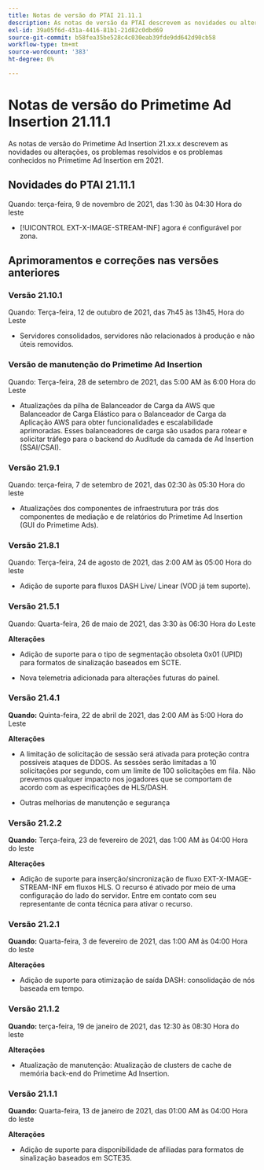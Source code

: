 ```yaml
---
title: Notas de versão do PTAI 21.11.1
description: As notas de versão da PTAI descrevem as novidades ou alterações, os problemas resolvidos e conhecidos no Primetime Ad Insertion no ano de 2021.
exl-id: 39a05f6d-431a-4416-81b1-21d82c0dbd69
source-git-commit: b58fea35be528c4c030eab39fde9dd642d90cb58
workflow-type: tm+mt
source-wordcount: '383'
ht-degree: 0%

---
```


# Notas de versão do Primetime Ad Insertion 21.11.1

As notas de versão do Primetime Ad Insertion 21.xx.x descrevem as novidades ou alterações, os problemas resolvidos e os problemas conhecidos no Primetime Ad Insertion em 2021.

## Novidades do PTAI 21.11.1

Quando: terça-feira, 9 de novembro de 2021, das 1:30 às 04:30 Hora do leste

* [!UICONTROL EXT-X-IMAGE-STREAM-INF] agora é configurável por zona.

## Aprimoramentos e correções nas versões anteriores

### Versão 21.10.1

Quando: Terça-feira, 12 de outubro de 2021, das 7h45 às 13h45, Hora do Leste

* Servidores consolidados, servidores não relacionados à produção e não úteis removidos.

### Versão de manutenção do Primetime Ad Insertion

Quando: Terça-feira, 28 de setembro de 2021, das 5:00 AM às 6:00 Hora do Leste

* Atualizações da pilha de Balanceador de Carga da AWS que  Balanceador de Carga Elástico para o Balanceador de Carga da Aplicação AWS para obter funcionalidades e escalabilidade aprimoradas. Esses balanceadores de carga são usados para rotear e solicitar tráfego para o backend do Auditude da camada de Ad Insertion (SSAI/CSAI).

### Versão 21.9.1

Quando: terça-feira, 7 de setembro de 2021, das 02:30 às 05:30 Hora do leste

* Atualizações dos componentes de infraestrutura por trás dos componentes de mediação e de relatórios do Primetime Ad Insertion (GUI do Primetime Ads).

### Versão 21.8.1

Quando: Terça-feira, 24 de agosto de 2021, das 2:00 AM às 05:00 Hora do leste

* Adição de suporte para fluxos DASH Live/ Linear (VOD já tem suporte).

### Versão 21.5.1

Quando: Quarta-feira, 26 de maio de 2021, das 3:30 às 06:30 Hora do Leste

**Alterações**

* Adição de suporte para o tipo de segmentação obsoleta 0x01 (UPID) para formatos de sinalização baseados em SCTE.

* Nova telemetria adicionada para alterações futuras do painel.

### Versão 21.4.1

**Quando:** Quinta-feira, 22 de abril de 2021, das 2:00 AM às 5:00 Hora do Leste

**Alterações**

* A limitação de solicitação de sessão será ativada para proteção contra possíveis ataques de DDOS. As sessões serão limitadas a 10 solicitações por segundo, com um limite de 100 solicitações em fila. Não prevemos qualquer impacto nos jogadores que se comportam de acordo com as especificações de HLS/DASH.

* Outras melhorias de manutenção e segurança

### Versão 21.2.2

**Quando:** Terça-feira, 23 de fevereiro de 2021, das 1:00 AM às 04:00 Hora do leste

**Alterações**

* Adição de suporte para inserção/sincronização de fluxo EXT-X-IMAGE-STREAM-INF em fluxos HLS. O recurso é ativado por meio de uma configuração do lado do servidor. Entre em contato com seu representante de conta técnica para ativar o recurso.

### Versão 21.2.1

**Quando:** Quarta-feira, 3 de fevereiro de 2021, das 1:00 AM às 04:00 Hora do leste

**Alterações**

* Adição de suporte para otimização de saída DASH: consolidação de nós baseada em tempo.

### Versão 21.1.2

**Quando:** terça-feira, 19 de janeiro de 2021, das 12:30 às 08:30 Hora do leste

**Alterações**

* Atualização de manutenção: Atualização de clusters de cache de memória back-end do Primetime Ad Insertion.

### Versão 21.1.1

**Quando:** Quarta-feira, 13 de janeiro de 2021, das 01:00 AM às 04:00 Hora do leste

**Alterações**

* Adição de suporte para disponibilidade de afiliadas para formatos de sinalização baseados em SCTE35.
